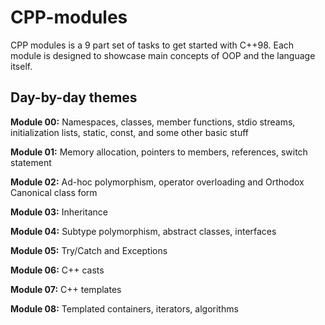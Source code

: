 
# CPP-modules
CPP modules is a 9 part set of tasks to get started with C++98. Each module is designed to showcase main concepts of OOP and the language itself.

## Day-by-day themes

**Module 00:** Namespaces, classes, member functions, stdio streams, initialization lists, static, const, and some other basic
stuff

**Module 01:** Memory allocation, pointers to members, references, switch statement

**Module 02:** Ad-hoc polymorphism, operator overloading and Orthodox Canonical class form

**Module 03:** Inheritance

**Module 04:** Subtype polymorphism, abstract classes, interfaces

**Module 05:** Try/Catch and Exceptions

**Module 06:** C++ casts

**Module 07:** C++ templates

**Module 08:** Templated containers, iterators, algorithms
